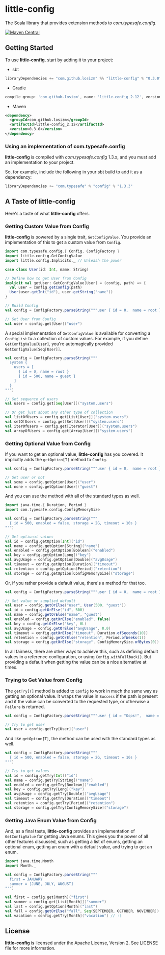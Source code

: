 # little-config

The Scala library that provides extension methods to _com.typesafe.config_.

[![Maven Central](https://img.shields.io/maven-central/v/com.github.losizm/little-config_2.12.svg?label=Maven%20Central)](https://search.maven.org/search?q=g:%22com.github.losizm%22%20AND%20a:%22little-config_2.12%22)

## Getting Started
To use **little-config**, start by adding it to your project:

* sbt
```scala
libraryDependencies += "com.github.losizm" %% "little-config" % "0.3.0"
```
* Gradle
```groovy
compile group: 'com.github.losizm', name: 'little-config_2.12', version: '0.3.0'
```
* Maven
```xml
<dependency>
  <groupId>com.github.losizm</groupId>
  <artifactId>little-config_2.12</artifactId>
  <version>0.3.0</version>
</dependency>
```

### Using an implementation of com.typesafe.config
**little-config** is compiled with _com.typesafe.config_ 1.3.x, and you must add
an implementation to your project.

So, for example, include the following in your sbt build to add it as a
dependency:

```scala
libraryDependencies += "com.typesafe" % "config" % "1.3.3"
```

## A Taste of little-config
Here's a taste of what **little-config** offers.

### Getting Custom Value from Config

**little-config** is powered by a single trait, `GetConfigValue`. You provide an
implementation of this to get a custom value from `Config`.

```scala
import com.typesafe.config.{ Config, ConfigFactory }
import little.config.GetConfigValue
import little.config.Implicits._ // Unleash the power

case class User(id: Int, name: String)

// Define how to get User from Config
implicit val getUser: GetConfigValue[User] = (config, path) => {
  val user = config.getConfig(path)
  User(user.getInt("id"), user.getString("name"))
}

// Build Config
val config = ConfigFactory.parseString("""user { id = 0,  name = root }""")

// Get User from Config
val user = config.get[User]("user")
```
A special implementation of `GetConfigValue` is available for converting a
`ConfigList` to a collection of custom values. For example, if you define
`GetConfigValue[User]`, you're automagically provided
`GetConfigValue[Seq[User]]`.

```scala
val config = ConfigFactory.parseString("""
  system {
    users = [
      { id = 0, name = root }
      { id = 500, name = guest }
    ]
  }
""")

// Get sequence of users
val users = config.get[Seq[User]]("system.users")

// Or get just about any other type of collection
val listOfUsers = config.get[List[User]]("system.users")
val setOfUsers = config.get[Set[User]]("system.users")
val iterOfUsers = config.get[Iterator[User]]("system.users")
val arrayOfUsers = config.get[Array[User]]("system.users")
```

### Getting Optional Value from Config

If you want to get an optional value, **little-config** has you covered. It
implicitly adds the `getOption[T]` method to `Config`.

```scala
val config = ConfigFactory.parseString("""user { id = 0,  name = root }""")

// Get user or not
val some = config.getOption[User]("user")
val none = config.getOption[User]("guest")
```

And you can use the method with all of the standard types as well.

```scala
import java.time.{ Duration, Period }
import com.typesafe.config.ConfigMemorySize

val config = ConfigFactory.parseString("""
  { id = 500, enabled = false, storage = 2G, timeout = 10s }
""")

// Get optional values
val id = config.getOption[Int]("id")
val name = config.getOption[String]("name")
val enabled = config.getOption[Boolean]("enabled")
val key = config.getOption[Long]("key")
val avgUsage = config.getOption[Double]("avgUsage")
val timeout = config.getOption[Duration]("timeout")
val retention = config.getOption[Period]("retention")
val storage = config.getOption[ConfigMemorySize]("storage")
```

Or, if you rather provide a default value, there's a method for that too.

```scala
val config = ConfigFactory.parseString("""user { id = 0,  name = root }""")

// Get value or supplied default
val user = config.getOrElse("user", User(500, "guest"))
val id = config.getOrElse("id", 500)
val name = config.getOrElse("name", "guest")
val enabled = config.getOrElse("enabled", false)
val key = config.getOrElse("key", 0L)
val avgUsage = config.getOrElse("avgUsage", 0.0)
val timeout = config.getOrElse("timeout", Duration.ofSeconds(10))
val retention = config.getOrElse("retention", Period.ofWeeks(1))
val storage = config.getOrElse("storage", ConfigMemorySize.ofBytes(0))
```

In all fairness, there are other ways to achieve this, such as defining default
values in a reference configuration, or using `Config.withFallback()`. But
providing a default when getting the value can be a nice alternative at times.

### Trying to Get Value from Config

The `getTry[T]` method is added to `Config` to work in much the same way as
getting an optional value. It wraps the value in `Success` if the path is
present and if the value can be converted to the requested type, or otherwise a
`Failure` is returned.

```scala
val config = ConfigFactory.parseString("""user { id = "Oops!",  name = root }""")

// Try to get user
val user = config.getTry[User]("user")
```

And like `getOption[T]`, the method can be used with the standard types as well.

```scala
val config = ConfigFactory.parseString("""
  { id = 500, enabled = false, storage = 2G, timeout = 10s }
""")

// Try to get values
val id = config.getTry[Int]("id")
val name = config.getTry[String]("name")
val enabled = config.getTry[Boolean]("enabled")
val key = config.getTry[Long]("key")
val avgUsage = config.getTry[Double]("avgUsage")
val timeout = config.getTry[Duration]("timeout")
val retention = config.getTry[Period]("retention")
val storage = config.getTry[ConfigMemorySize]("storage")
```

### Getting Java Enum Value from Config

And, as a final taste, **little-config** provides an implementation of
`GetConfigValue` for getting Java enums. This gives you the power of all other
features discussed, such as getting a list of enums, getting an optional enum,
getting an enum with a default value, and trying to get an enum.

```scala
import java.time.Month
import Month._

val config = ConfigFactory.parseString("""
  first = JANUARY
  summer = [JUNE, JULY, AUGUST]
""")

val first = config.get[Month]("first")
val summer = config.get[List[Month]]("summer")
val last = config.getOption[Month]("last")
val fall = config.getOrElse("fall", Seq(SEPTEMBER, OCTOBER, NOVEMBER))
val vacation = config.getTry[Month]("vacation") // :(
```

## License
**little-config** is licensed under the Apache License, Version 2. See LICENSE
file for more information.
